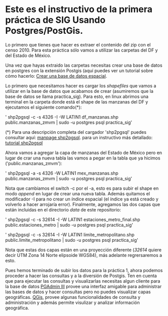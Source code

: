 Este es el instructivo de la primera práctica de SIG Usando Postgres/PostGis.
=============

Lo primero que tienes que hacer es extraer el contenido del zip con el censo 2010. Para esta práctica sólo vamos a utilizar
 las carpetas del DF y del Estado de México.
 
 Una vez que hayas extraido las carpetas necesitas crear una base de datos en postgres con la extensión Postgis (aquí puedes ver un tutorial sobre cómo hacerlo: 
 [Crear una base de datos espacial](http://workshops.boundlessgeo.com/postgis-intro/creating_db.html).
 
 Lo primero que necesitamos hacer es cargar los _shapefiles_ que vamos a utilizar en la base de datos que acabamos de crear (asumiremos que la base de datos se llama practica_sig). Para esto, en linux abrimos una terminal en la carpeta donde está el shape de las manzanas del DF y ejecutamos el siguiente comando(*):
 
 ' shp2pgsql -c -s 4326 -I  -W LATIN1 df_manzanas.shp public.manzanas_zmvm | sudo -u postgres psql practica_sig'
 
 (*) Para una descripción completa del cargador 'shp2pgsql' puedes consultar aquí: [manpage shp2pgsql](http://man.cx/shp2pgsql).
para un instructivo más detallado: [tutorial shp2pgsql](http://suite.opengeo.org/docs/dataadmin/pgGettingStarted/shp2pgsql.html)

Ahora vamos a agregar la capa de manzanas del Estado de México pero en lugar de crar una nueva tabla las vamos a pegar en la tabla que ya hicimos ('public.manzanas_zmvm'):

 ' shp2pgsql -a -s 4326 -W LATIN1 mex_manzanas.shp public.manzanas_zmvm | sudo -u postgres psql practica_sig'
 
 Nota que cambiamos el switch -c por el -a, esto es para subir el shape en modo _append_ en lugar de crear una nueva tabla. Además quitamos el modificador -I para no crear un índice espacial (el índice ya está creado y volverlo a hacer arrojaría error).
 Finalmente, agregamos las dos capas que están incluidas en el directorio _data_ de este repositorio:
 
 ' shp2pgsql -c -s 32614 -I  -W LATIN1 estaciones_metro_final.shp public.estaciones_metro | sudo -u postgres psql practica_sig'
 
  ' shp2pgsql -c -s 32614 -I  -W LATIN1 limite_metropolitano.shp public.limite_metropolitano | sudo -u postgres psql practica_sig'
  
  Nota que estas dos capas están en una proyección diferente (_32614_ quiere decir UTM Zona 14 Norte elipsoide WGS84), más adelante regrersaremos a esto.
  
  Pues hemos terminado de subir los datos para la práctica 1, ahora podemos proceder a hacer las consultas y a la diversión de Postgis. Ten en cuenta que para ejecutar las consultas y visualizarlas necesitas algun cliente para la base de datos [PGAdmin III](http://www.pgadmin.org/) provee una interfaz amigable para administrar las bases de datos y hacer consultas pero no puedes visualizar capas geográficas. [QGis](http://www.qgis.org/en/site/), provee algunas funcionalidades de consulta y administración y además permite visulizar y analizar información geográfica.

 
